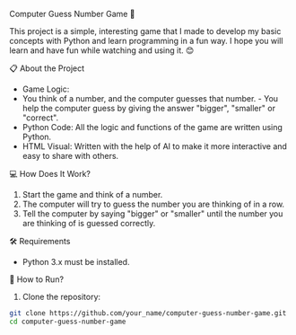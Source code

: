 Computer Guess Number Game 🎯

This project is a simple, interesting game that I made to develop my basic concepts with Python and learn programming in a fun way. I hope you will learn and have fun while watching and using it. 😊

📋 About the Project
- Game Logic:
- You think of a number, and the computer guesses that number. - You help the computer guess by giving the answer "bigger", "smaller" or "correct".
- Python Code: All the logic and functions of the game are written using Python.
- HTML Visual: Written with the help of AI to make it more interactive and easy to share with others.

💻 How Does It Work?
1. Start the game and think of a number.
2. The computer will try to guess the number you are thinking of in a row.
3. Tell the computer by saying "bigger" or "smaller" until the number you are thinking of is guessed correctly.

🛠️ Requirements
- Python 3.x must be installed.

🚀 How to Run?
1. Clone the repository:
```bash
git clone https://github.com/your_name/computer-guess-number-game.git
cd computer-guess-number-game
